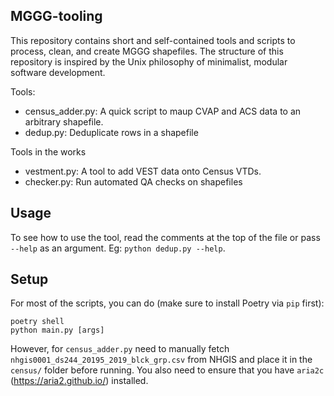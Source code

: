 ## MGGG-tooling
This repository contains short and self-contained tools and scripts to process, clean, and create MGGG shapefiles.
The structure of this repository is inspired by the Unix philosophy of minimalist, modular software development.

Tools:
- census_adder.py: A quick script to maup CVAP and ACS data to an arbitrary shapefile.
- dedup.py: Deduplicate rows in a shapefile

Tools in the works
- vestment.py: A tool to add VEST data onto Census VTDs.
- checker.py: Run automated QA checks on shapefiles

## Usage
To see how to use the tool, read the comments at the top of the file or pass `--help` as an argument. Eg: `python dedup.py --help`.

## Setup
For most of the scripts, you can do (make sure to install Poetry via `pip` first):
```
poetry shell
python main.py [args]
```

However, for `census_adder.py` need to manually fetch `nhgis0001_ds244_20195_2019_blck_grp.csv` from NHGIS and place it in the `census/` folder before running.
You also need to ensure that you have `aria2c` (https://aria2.github.io/) installed.
